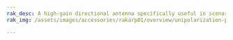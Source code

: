 ```yaml
---
rak_desc: A high-gain directional antenna specifically useful in scenarios where directional signal reception is necessary.
rak_img: /assets/images/accessories/rakarp01/overview/unipolarization-plate.png

---
```


<rk-redirect to="/Product-Categories/Accessories/12dBi-Antenna/Overview/" />